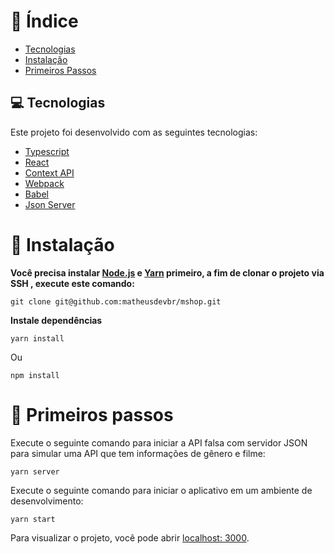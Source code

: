 # :pushpin: Índice

* [Tecnologias](#-tecnologias)
* [Instalação](#construction_worker-instalação)
* [Primeiros Passos](#runner-primeiros-passos)

## 💻 Tecnologias

Este projeto foi desenvolvido com as seguintes tecnologias:

- [Typescript](https://www.typescriptlang.org/)
- [React](https://reactjs.org)
- [Context API](https://pt-br.reactjs.org/docs/context.html)
- [Webpack](https://webpack.js.org/)
- [Babel](https://babeljs.io/)
- [Json Server](https://github.com/typicode/json-server)


# :construction_worker: Instalação 

**Você precisa instalar [Node.js](https://nodejs.org/en/download/) e [Yarn](https://yarnpkg.com/) primeiro, a fim de clonar o projeto via SSH , execute este comando:**

```
git clone git@github.com:matheusdevbr/mshop.git
```

**Instale dependências**

```
yarn install
```

Ou

```
npm install
```

# :runner: Primeiros passos 

Execute o seguinte comando para iniciar a API falsa com servidor JSON para simular uma API que tem informações de gênero e filme:

```yarn server```

Execute o seguinte comando para iniciar o aplicativo em um ambiente de desenvolvimento:

```yarn start```

Para visualizar o projeto, você pode abrir [localhost: 3000](http://localhost:3000).

